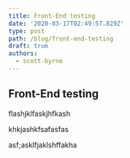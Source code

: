 ```yaml
---
title: Front-End testing
date: '2020-03-17T02:49:57.829Z'
type: post
path: /blog/front-end-testing
draft: true
authors:
  - scott-byrne
---
```

## Front-End testing

flashjklfaskjhfkash

khkjashkfsafasfas

asf;asklfjaklshffakha